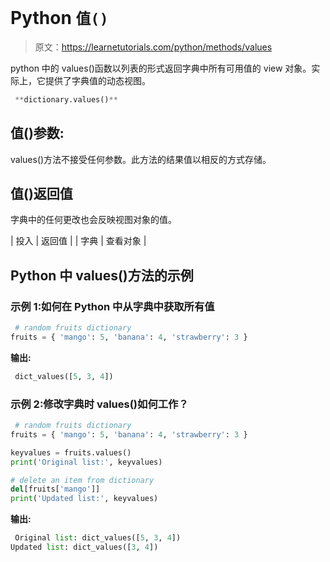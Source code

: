 # Python `值()`

> 原文：<https://learnetutorials.com/python/methods/values>

python 中的 values()函数以列表的形式返回字典中所有可用值的 view 对象。实际上，它提供了字典值的动态视图。

```py
 **dictionary.values()** 

```

## 值()参数:

values()方法不接受任何参数。此方法的结果值以相反的方式存储。

## 值()返回值

字典中的任何更改也会反映视图对象的值。

| 投入 | 返回值 |
| 字典 | 查看对象 |

## Python 中 values()方法的示例

### 示例 1:如何在 Python 中从字典中获取所有值

```py
 # random fruits dictionary
fruits = { 'mango': 5, 'banana': 4, 'strawberry': 3 } 

```

**输出:**

```py
 dict_values([5, 3, 4]) 
```

### 示例 2:修改字典时 values()如何工作？

```py
 # random fruits dictionary
fruits = { 'mango': 5, 'banana': 4, 'strawberry': 3 }

keyvalues = fruits.values()
print('Original list:', keyvalues)

# delete an item from dictionary
del[fruits['mango']]
print('Updated list:', keyvalues) 

```

**输出:**

```py
 Original list: dict_values([5, 3, 4])
Updated list: dict_values([3, 4]) 
```